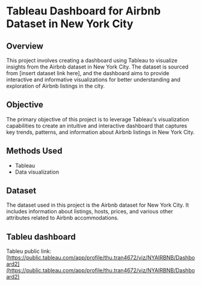 # Tableau Dashboard for Airbnb Dataset in New York City

## Overview

This project involves creating a dashboard using Tableau to visualize insights from the Airbnb dataset in New York City. The dataset is sourced from [insert dataset link here], and the dashboard aims to provide interactive and informative visualizations for better understanding and exploration of Airbnb listings in the city.

## Objective

The primary objective of this project is to leverage Tableau's visualization capabilities to create an intuitive and interactive dashboard that captures key trends, patterns, and information about Airbnb listings in New York City.

## Methods Used

- Tableau
- Data visualization

## Dataset

The dataset used in this project is the Airbnb dataset for New York City. It includes information about listings, hosts, prices, and various other attributes related to Airbnb accommodations.

## Tableu dashboard

Tableu public link: [https://public.tableau.com/app/profile/thu.tran4672/viz/NYAIRBNB/Dashboard2](https://public.tableau.com/app/profile/thu.tran4672/viz/NYAIRBNB/Dashboard2)
